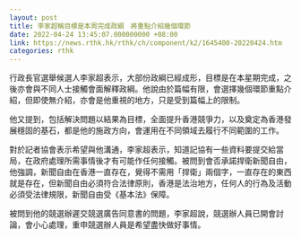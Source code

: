 ```yaml
---
layout: post
title: 李家超稱目標是本周完成政綱　將重點介紹幾個環節
date: 2022-04-24 13:45:07.000000000 +08:00
link: https://news.rthk.hk/rthk/ch/component/k2/1645400-20220424.htm
categories: rthk
---
```


行政長官選舉候選人李家超表示，大部份政綱已經成形，目標是在本星期完成，之後亦會與不同人士接觸會面解釋政綱。他說由於篇幅有限，會選擇幾個環節重點介紹，但即使無介紹，亦會是他重視的地方，只是受到篇幅上的限制。

他又提到，包括解決問題以結果為目標，全面提升香港競爭力，以及奠定為香港發展穩固的基石，都是他的施政方向，會運用在不同領域去履行不同範圍的工作。

對於記者協會表示希望與他溝通，李家超表示，知道記協有一些資料要提交給當局，在政府處理所需事情後才有可能作任何接觸。被問到會否承諾捍衛新聞自由，他強調，新聞自由在香港一直存在，覺得不需用「捍衛」兩個字，一直存在的東西就是存在，但新聞自由必須符合法律原則，香港是法治地方，任何人的行為及活動必須受法律規限，新聞自由受《基本法》保障。

被問到他的競選辦遲交競選廣告同意書的問題，李家超說，競選辦人員已開會討論，會小心處理，重申競選辦人員是希望盡快做好事情。
